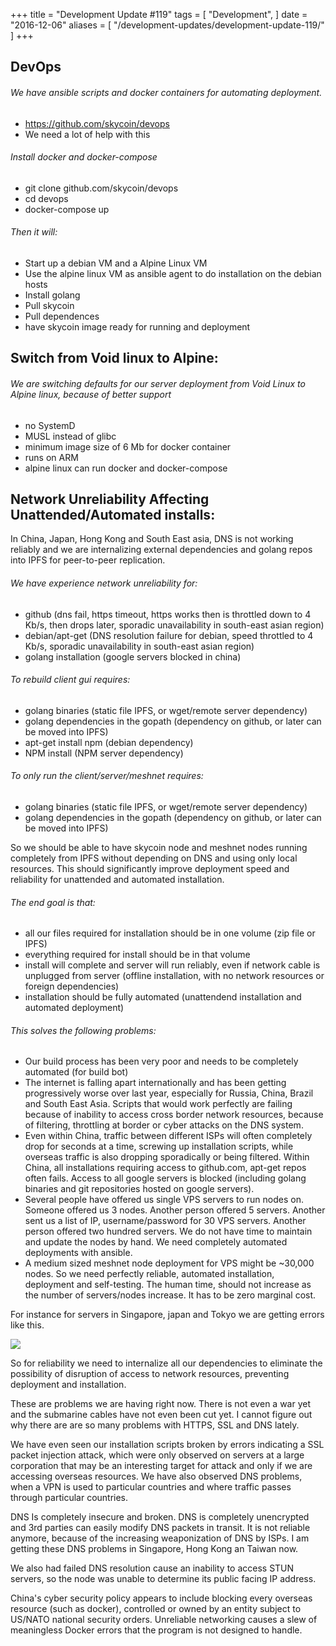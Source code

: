 +++
title = "Development Update #119"
tags = [
    "Development",
]
date = "2016-12-06"
aliases = [
	"/development-updates/development-update-119/"
]
+++

## DevOps

###### We have ansible scripts and docker containers for automating deployment.
- https://github.com/skycoin/devops
- We need a lot of help with this

###### Install docker and docker-compose
- git clone github.com/skycoin/devops
- cd devops
- docker-compose up

###### Then it will:
- Start up a debian VM and a Alpine Linux VM
- Use the alpine linux VM as ansible agent to do installation on the debian hosts
- Install golang
- Pull skycoin
- Pull dependences
- have skycoin image ready for running and deployment

## Switch from Void linux to Alpine:

###### We are switching defaults for our server deployment from Void Linux to Alpine linux, because of better support
- no SystemD
- MUSL instead of glibc
- minimum image size of 6 Mb for docker container
- runs on ARM
- alpine linux can run docker and docker-compose

## Network Unreliability Affecting Unattended/Automated installs:

In China, Japan, Hong Kong and South East asia, DNS is not working reliably and we are internalizing external dependencies and golang repos into IPFS for peer-to-peer replication.

###### We have experience network unreliability for:
- github (dns fail, https timeout, https works then is throttled down to 4 Kb/s, then drops later, sporadic unavailability in south-east asian region)
- debian/apt-get (DNS resolution failure for debian, speed throttled to 4 Kb/s, sporadic unavailability in south-east asian region)
- golang installation (google servers blocked in china)

###### To rebuild client gui requires:
- golang binaries (static file IPFS, or wget/remote server dependency)
- golang dependencies in the gopath (dependency on github, or later can be moved into IPFS)
- apt-get install npm (debian dependency)
- NPM install (NPM server dependency)

###### To only run the client/server/meshnet requires:
- golang binaries (static file IPFS, or wget/remote server dependency)
- golang dependencies in the gopath (dependency on github, or later can be moved into IPFS)

So we should be able to have skycoin node and meshnet nodes running completely from IPFS without depending on DNS and using only local resources. This should significantly improve deployment speed and reliability for unattended and automated installation.

###### The end goal is that:
- all our files required for installation should be in one volume (zip file or IPFS)
- everything required for install should be in that volume
- install will complete and server will run reliably, even if network cable is unplugged from server (offline installation, with no network resources or foreign dependencies)
- installation should be fully automated (unattendend installation and automated deployment)

###### This solves the following problems:
- Our build process has been very poor and needs to be completely automated (for build bot)
- The internet is falling apart internationally and has been getting progressively worse over last year, especially for Russia, China, Brazil and South East Asia. Scripts that would work perfectly are failing because of inability to access cross border network resources, because of filtering, throttling at border or cyber attacks on the DNS system.
- Even within China, traffic between different ISPs will often completely drop for seconds at a time, screwing up installation scripts, while overseas traffic is also dropping sporadically or being filtered. Within China, all installations requiring access to github.com, apt-get repos often fails. Access to all google servers is blocked (including golang binaries and git repositories hosted on google servers).
- Several people have offered us single VPS servers to run nodes on. Someone offered us 3 nodes. Another person offered 5 servers. Another sent us a list of IP, username/password for 30 VPS servers. Another person offered  two hundred servers. We do not have time to maintain and update the nodes by hand. We need completely automated deployments with ansible.
- A medium sized meshnet node deployment for VPS might be ~30,000 nodes. So we need perfectly reliable, automated installation, deployment and self-testing. The human time, should not increase as the number of servers/nodes increase. It has to be zero marginal cost.

For instance for servers in Singapore, japan and Tokyo we are getting errors like this.


![](http://i.imgur.com/AwWSsB5.png)


So for reliability we need to internalize all our dependencies to eliminate the possibility of disruption of access to network resources, preventing deployment and installation.

These are problems we are having right now. There is not even a war yet and the submarine cables have not even been cut yet. I cannot figure out why there are are so many problems with HTTPS, SSL and DNS lately.

We have even seen our installation scripts broken by errors indicating a SSL packet injection attack, which were only observed on servers at a large corporation that may be an interesting target for attack and only if we are accessing overseas resources. We have also observed DNS problems, when a VPN is used to particular countries and where traffic passes through particular countries.

DNS Is completely insecure and broken. DNS is completely unencrypted and 3rd parties can easily modify DNS packets in transit. It is not reliable anymore, because of the increasing weaponization of DNS by ISPs. I am getting these DNS problems in Singapore, Hong Kong an Taiwan now.

We also had failed DNS resolution cause an inability to access STUN servers, so the node was unable to determine its public facing IP address.

China's cyber security policy appears to include blocking every overseas resource (such as docker), controlled or owned by an entity subject to US/NATO national security orders. Unreliable networking causes a slew of meaningless Docker errors that the program is not designed to handle.

